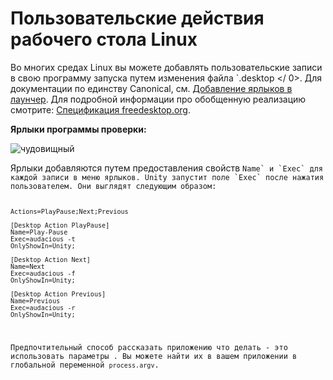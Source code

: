 # Пользовательские действия рабочего стола Linux

Во многих средах Linux вы можете добавлять пользовательские записи в свою программу запуска путем изменения файла `.desktop </ 0>. Для документации по единству Canonical,
см. <a href="https://help.ubuntu.com/community/UnityLaunchersAndDesktopFiles#Adding_shortcuts_to_a_launcher">Добавление ярлыков в лаунчер</a>. Для подробной информации про обобщенную реализацию смотрите: <a href="https://specifications.freedesktop.org/desktop-entry-spec/1.1/ar01s11.html">Спецификация freedesktop.org</a>.</p>

<p spaces-before="0"><strong x-id="2">Ярлыки программы проверки:</strong></p>

<p spaces-before="0"><img src="https://help.ubuntu.com/community/UnityLaunchersAndDesktopFiles?action=AttachFile&do=get&target=shortcuts.png" alt="чудовищный" /></p>

<p spaces-before="0">Ярлыки добавляются путем предоставления свойств <code>Name` и `Exec` для каждой записи в меню ярлыков. Unity запустит поле `Exec` после нажатия пользователем. Они выглядят следующим образом:

```plaintext
Actions=PlayPause;Next;Previous

[Desktop Action PlayPause]
Name=Play-Pause
Exec=audacious -t
OnlyShowIn=Unity;

[Desktop Action Next]
Name=Next
Exec=audacious -f
OnlyShowIn=Unity;

[Desktop Action Previous]
Name=Previous
Exec=audacious -r
OnlyShowIn=Unity;
```

Предпочтительный способ рассказать приложению что делать - это использовать параметры . Вы можете найти их в вашем приложении в глобальной переменной `process.argv`.
